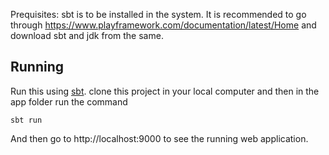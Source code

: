 Prequisites:
sbt is to be installed in the system.
It is recommended to go through https://www.playframework.com/documentation/latest/Home and download sbt and jdk from the same.

## Running

Run this using [sbt](http://www.scala-sbt.org/).  clone this project in your local computer and then in the app folder run the command 

```
sbt run
```

And then go to http://localhost:9000 to see the running web application.
